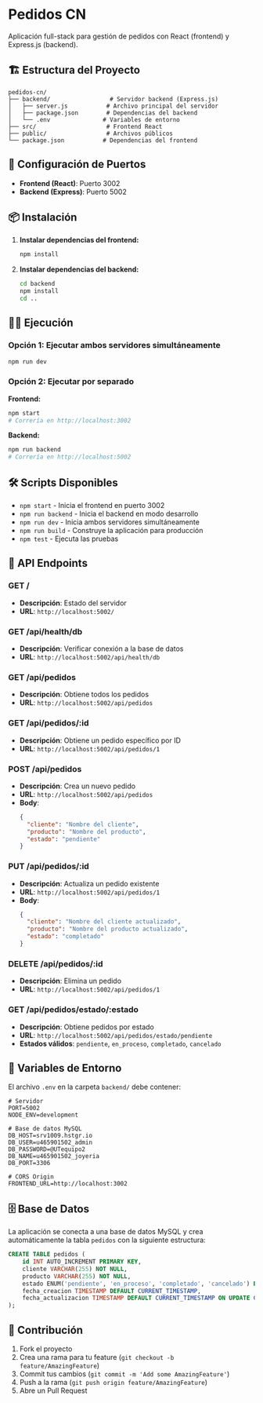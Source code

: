 # Pedidos CN

Aplicación full-stack para gestión de pedidos con React (frontend) y Express.js (backend).

## 🏗️ Estructura del Proyecto

```
pedidos-cn/
├── backend/                 # Servidor backend (Express.js)
│   ├── server.js           # Archivo principal del servidor
│   ├── package.json        # Dependencias del backend
│   └── .env               # Variables de entorno
├── src/                    # Frontend React
├── public/                 # Archivos públicos
└── package.json           # Dependencias del frontend
```

## 🚀 Configuración de Puertos

- **Frontend (React)**: Puerto 3002
- **Backend (Express)**: Puerto 5002

## 📦 Instalación

1. **Instalar dependencias del frontend:**
   ```bash
   npm install
   ```

2. **Instalar dependencias del backend:**
   ```bash
   cd backend
   npm install
   cd ..
   ```

## 🏃‍♂️ Ejecución

### Opción 1: Ejecutar ambos servidores simultáneamente
```bash
npm run dev
```

### Opción 2: Ejecutar por separado

**Frontend:**
```bash
npm start
# Correría en http://localhost:3002
```

**Backend:**
```bash
npm run backend
# Correría en http://localhost:5002
```

## 🛠️ Scripts Disponibles

- `npm start` - Inicia el frontend en puerto 3002
- `npm run backend` - Inicia el backend en modo desarrollo
- `npm run dev` - Inicia ambos servidores simultáneamente
- `npm run build` - Construye la aplicación para producción
- `npm test` - Ejecuta las pruebas

## 📡 API Endpoints

### GET /
- **Descripción**: Estado del servidor
- **URL**: `http://localhost:5002/`

### GET /api/health/db
- **Descripción**: Verificar conexión a la base de datos
- **URL**: `http://localhost:5002/api/health/db`

### GET /api/pedidos
- **Descripción**: Obtiene todos los pedidos
- **URL**: `http://localhost:5002/api/pedidos`

### GET /api/pedidos/:id
- **Descripción**: Obtiene un pedido específico por ID
- **URL**: `http://localhost:5002/api/pedidos/1`

### POST /api/pedidos
- **Descripción**: Crea un nuevo pedido
- **URL**: `http://localhost:5002/api/pedidos`
- **Body**:
  ```json
  {
    "cliente": "Nombre del cliente",
    "producto": "Nombre del producto",
    "estado": "pendiente"
  }
  ```

### PUT /api/pedidos/:id
- **Descripción**: Actualiza un pedido existente
- **URL**: `http://localhost:5002/api/pedidos/1`
- **Body**:
  ```json
  {
    "cliente": "Nombre del cliente actualizado",
    "producto": "Nombre del producto actualizado",
    "estado": "completado"
  }
  ```

### DELETE /api/pedidos/:id
- **Descripción**: Elimina un pedido
- **URL**: `http://localhost:5002/api/pedidos/1`

### GET /api/pedidos/estado/:estado
- **Descripción**: Obtiene pedidos por estado
- **URL**: `http://localhost:5002/api/pedidos/estado/pendiente`
- **Estados válidos**: `pendiente`, `en_proceso`, `completado`, `cancelado`

## 🔧 Variables de Entorno

El archivo `.env` en la carpeta `backend/` debe contener:

```env
# Servidor
PORT=5002
NODE_ENV=development

# Base de datos MySQL
DB_HOST=srv1009.hstgr.io
DB_USER=u465901502_admin
DB_PASSWORD=@UTequipo2
DB_NAME=u465901502_joyeria
DB_PORT=3306

# CORS Origin
FRONTEND_URL=http://localhost:3002
```

## 🗄️ Base de Datos

La aplicación se conecta a una base de datos MySQL y crea automáticamente la tabla `pedidos` con la siguiente estructura:

```sql
CREATE TABLE pedidos (
    id INT AUTO_INCREMENT PRIMARY KEY,
    cliente VARCHAR(255) NOT NULL,
    producto VARCHAR(255) NOT NULL,
    estado ENUM('pendiente', 'en_proceso', 'completado', 'cancelado') DEFAULT 'pendiente',
    fecha_creacion TIMESTAMP DEFAULT CURRENT_TIMESTAMP,
    fecha_actualizacion TIMESTAMP DEFAULT CURRENT_TIMESTAMP ON UPDATE CURRENT_TIMESTAMP
);
```

## 🤝 Contribución

1. Fork el proyecto
2. Crea una rama para tu feature (`git checkout -b feature/AmazingFeature`)
3. Commit tus cambios (`git commit -m 'Add some AmazingFeature'`)
4. Push a la rama (`git push origin feature/AmazingFeature`)
5. Abre un Pull Request
